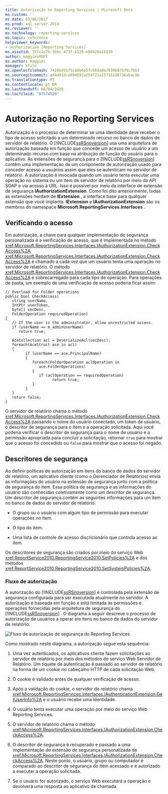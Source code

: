 ```yaml
---
title: Autorização no Reporting Services | Microsoft Docs
ms.custom: ''
ms.date: 03/06/2017
ms.prod: sql-server-2014
ms.reviewer: ''
ms.technology: reporting-services
ms.topic: reference
helpviewer_keywords:
- authorization [Reporting Services]
ms.assetid: 15fc1c7b-560c-4737-b126-e0d428a1b530
author: maggiesMSFT
ms.author: maggies
manager: kfile
ms.openlocfilehash: 7420b45175ca0b0a5fc66da4a7939b07b79c75b7
ms.sourcegitcommit: ad4d92dce894592a259721a1571b1d8736abacdb
ms.translationtype: MT
ms.contentlocale: pt-BR
ms.lasthandoff: 08/04/2020
ms.locfileid: "87574520"
---
```

# <a name="authorization-in-reporting-services"></a>Autorização no Reporting Services
  Autorização é o processo de determinar se uma identidade deve receber o tipo de acesso solicitado a um determinado recurso no banco de dados de servidor de relatório. O [!INCLUDE[ssRSnoversion](../../../includes/ssrsnoversion-md.md)] usa uma arquitetura de autorização baseada em função que concede um acesso de usuário a um determinado recurso com base na atribuição de função do usuário para o aplicativo. As extensões de segurança para o [!INCLUDE[ssRSnoversion](../../../includes/ssrsnoversion-md.md)] contêm uma implementação de um componente de autorização usado para conceder acesso a usuários assim que eles se autenticam no servidor de relatório. A autorização é invocada quando um usuário tenta executar uma operação no sistema ou um item de servidor de relatório por meio da API SOAP e via acesso à URL. Isso é possível por meio da interface de extensão de segurança **IAuthorizationExtension**. Como foi dito anteriormente, todas as extensões herdam de **IExtension** , a interface base para qualquer extensão que você implanta. **IExtension** e **IAuthorizationExtension** são os membros do namespace **Microsoft.ReportingServices.Interfaces** .

## <a name="checking-access"></a>Verificando o acesso
 Em autorização, a chave para qualquer implementação de segurança personalizada é a verificação de acesso, que é implementada no método <xref:Microsoft.ReportingServices.Interfaces.IAuthorizationExtension.CheckAccess%2A>. <xref:Microsoft.ReportingServices.Interfaces.IAuthorizationExtension.CheckAccess%2A> é chamado a cada vez que um usuário tenta uma operação no servidor de relatório. O método <xref:Microsoft.ReportingServices.Interfaces.IAuthorizationExtension.CheckAccess%2A> é sobrecarregado para cada tipo de operação. Para operações de pasta, um exemplo de uma verificação de acesso poderia ficar assim:

```
// Overload for Folder operations
public bool CheckAccess(
   string userName, 
   IntPtr userToken, 
   byte[] secDesc, 
   FolderOperation requiredOperation)
{
   // If the user is the administrator, allow unrestricted access.
   if (userName == m_adminUserName) 
      return true;

   AceCollection acl = DeserializeAcl(secDesc);
   foreach(AceStruct ace in acl)
   {
         if (userName == ace.PrincipalName)
         {
            foreach(FolderOperation aclOperation in 
               ace.FolderOperations)
            {
               if (aclOperation == requiredOperation)
                     return true;
            }
         }
   }
   return false;
}
```

 O servidor de relatório chama o método <xref:Microsoft.ReportingServices.Interfaces.IAuthorizationExtension.CheckAccess%2A> passando o nome do usuário conectado, um token de usuário, o descritor de segurança para o item e a operação solicitada. Aqui você poderia verificar o descritor de segurança para o nome de usuário e a permissão apropriada para concluir a solicitação, retornar `true` para mostrar que o acesso foi concedido ou `false` para mostrar que o acesso foi negado.

## <a name="security-descriptors"></a>Descritores de segurança
 Ao definir políticas de autorização em itens do banco de dados do servidor de relatório, um aplicativo cliente (como o Gerenciador de Relatórios) envia as informações do usuário na extensão de segurança junto com a política de segurança do item. Essa política de segurança e as informações do usuário são conhecidas coletivamente como um descritor de segurança. Um descritor de segurança contém as seguintes informações para um item no banco de dados do servidor de relatório:

-   O grupo ou o usuário com algum tipo de permissão para executar operações no item.

-   O tipo do item.

-   Uma lista de controle de acesso discricionário que controla acesso ao item.

 Os descritores de segurança são criados por meio do serviço Web <xref:ReportService2010.ReportingService2010.SetPolicies%2A> e dos métodos <xref:ReportService2010.ReportingService2010.SetSystemPolicies%2A>.

### <a name="authorization-flow"></a>Fluxo de autorização
 A autorização do [!INCLUDE[ssRSnoversion](../../../includes/ssrsnoversion-md.md)] é controlada pela extensão de segurança configurada para ser executada atualmente no servidor. A autorização é baseada em função e está limitada às permissões e operações fornecidas pela arquitetura de segurança do [!INCLUDE[ssRSnoversion](../../../includes/ssrsnoversion-md.md)] . O diagrama a seguir descreve o processo de autorização de usuários a operar em itens no banco de dados do servidor de relatório:

 ![Fluxo de autorização de segurança do Reporting Services](../../media/rosettasecurityextensionauthorizationflow.gif "Fluxo de autorização de segurança do Reporting Services")

 Como mostrado neste diagrama, a autorização segue esta sequência:

1.  Uma vez autenticados, os aplicativos cliente fazem solicitações ao servidor de relatório por meio dos métodos do serviço Web Servidor de Relatório. Um tíquete de autenticação é passado ao servidor de relatório na forma de um cookie no cabeçalho HTTP de cada solicitação Web.

2.  O cookie é validado antes de qualquer verificação de acesso.

3.  Após a validação do cookie, o servidor de relatório chama <xref:Microsoft.ReportingServices.Interfaces.IAuthenticationExtension.GetUserInfo%2A> e o usuário recebe uma identidade.

4.  O usuário tenta executar uma operação por meio do serviço Web Reporting Services.

5.  O servidor de relatório chama o método <xref:Microsoft.ReportingServices.Interfaces.IAuthorizationExtension.CheckAccess%2A>.

6.  O descritor de segurança é recuperado e passado a uma implementação de extensão de segurança personalizada de <xref:Microsoft.ReportingServices.Interfaces.IAuthorizationExtension.CheckAccess%2A>. Neste ponto, o usuário, grupo ou computador é comparado ao descritor de segurança do item acessado e é autorizado a executar a operação solicitada.

7.  Se o usuário for autorizado, o serviço Web executará a operação e devolverá uma resposta ao aplicativo de chamada.


